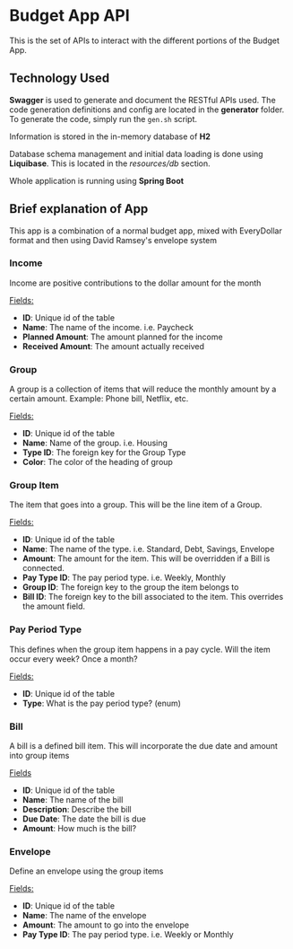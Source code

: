 # Budget App API
This is the set of APIs to interact with the different portions of the Budget App.

## Technology Used
**Swagger** is used to generate and document the RESTful APIs used. The code generation definitions and config are located in the **generator** folder.
To generate the code, simply run the `gen.sh` script.

Information is stored in the in-memory database of **H2**

Database schema management and initial data loading is done using **Liquibase**. This is located in the _resources/db_ section.

Whole application is running using **Spring Boot**

## Brief explanation of App
This app is a combination of a normal budget app, mixed with EveryDollar format and then using David Ramsey's envelope system

### Income
Income are positive contributions to the dollar amount for the month

<ins>Fields:</ins>
- **ID**: Unique id of the table
- **Name**: The name of the income. i.e. Paycheck
- **Planned Amount**: The amount planned for the income
- **Received Amount**: The amount actually received

### Group
A group is a collection of items that will reduce the monthly amount by a certain amount. Example: Phone bill, Netflix, etc.

<ins>Fields:</ins>
- **ID**: Unique id of the table
- **Name**: Name of the group. i.e. Housing
- **Type ID**: The foreign key for the Group Type
- **Color**: The color of the heading of group

### Group Item
The item that goes into a group. This will be the line item of a Group.

<ins>Fields:</ins>
- **ID**: Unique id of the table
- **Name**: The name of the type. i.e. Standard, Debt, Savings, Envelope
- **Amount**: The amount for the item. This will be overridden if a Bill is connected.
- **Pay Type ID**: The pay period type. i.e. Weekly, Monthly
- **Group ID**: The foreign key to the group the item belongs to
- **Bill ID**: The foreign key to the bill associated to the item. This overrides the amount field.

### Pay Period Type
This defines when the group item happens in a pay cycle. Will the item occur every week? Once a month?

<ins>Fields:</ins>
- **ID**: Unique id of the table
- **Type**: What is the pay period type? (enum)

### Bill
A bill is a defined bill item. This will incorporate the due date and amount into group items

<ins>Fields</ins>
- **ID**: Unique id of the table
- **Name**: The name of the bill
- **Description**: Describe the bill
- **Due Date**: The date the bill is due
- **Amount**: How much is the bill?

### Envelope
Define an envelope using the group items

<ins>Fields:</ins>
- **ID**: Unique id of the table
- **Name**: The name of the envelope
- **Amount**: The amount to go into the envelope
- **Pay Type ID**: The pay period type. i.e. Weekly or Monthly
